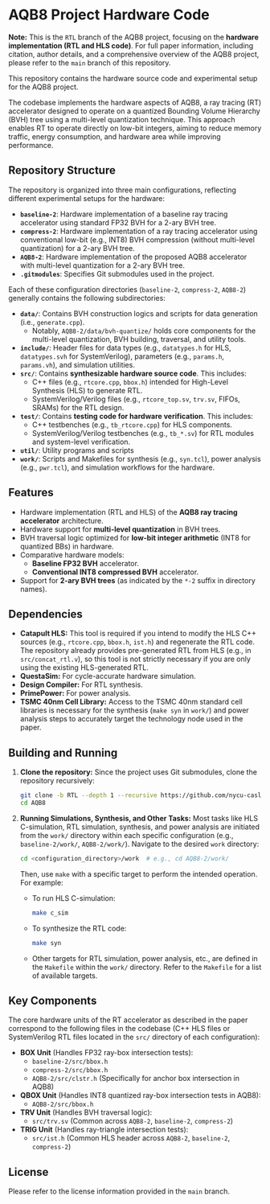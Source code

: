 # AQB8 Project Hardware Code

**Note:** This is the `RTL` branch of the AQB8 project, focusing on the **hardware implementation (RTL and HLS code)**. For full paper information, including citation, author details, and a comprehensive overview of the AQB8 project, please refer to the `main` branch of this repository.

This repository contains the hardware source code and experimental setup for the AQB8 project.

The codebase implements the hardware aspects of AQB8, a ray tracing (RT) accelerator designed to operate on a quantized Bounding Volume Hierarchy (BVH) tree using a multi-level quantization technique. This approach enables RT to operate directly on low-bit integers, aiming to reduce memory traffic, energy consumption, and hardware area while improving performance.

## Repository Structure

The repository is organized into three main configurations, reflecting different experimental setups for the hardware:

* **`baseline-2`**: Hardware implementation of a baseline ray tracing accelerator using standard FP32 BVH for a 2-ary BVH tree.
* **`compress-2`**: Hardware implementation of a ray tracing accelerator using conventional low-bit (e.g., INT8) BVH compression (without multi-level quantization) for a 2-ary BVH tree.
* **`AQB8-2`**: Hardware implementation of the proposed AQB8 accelerator with multi-level quantization for a 2-ary BVH tree.
* **`.gitmodules`**: Specifies Git submodules used in the project.

Each of these configuration directories (`baseline-2`, `compress-2`, `AQB8-2`) generally contains the following subdirectories:

* **`data/`**: Contains BVH construction logics and scripts for data generation (i.e., `generate.cpp`).
    * Notably, `AQB8-2/data/bvh-quantize/` holds core components for the multi-level quantization, BVH building, traversal, and utility tools.
* **`include/`**: Header files for data types (e.g., `datatypes.h` for HLS, `datatypes.svh` for SystemVerilog), parameters (e.g., `params.h`, `params.vh`), and simulation utilities.
* **`src/`**: Contains **synthesizable hardware source code**. This includes:
    * C++ files (e.g., `rtcore.cpp`, `bbox.h`) intended for High-Level Synthesis (HLS) to generate RTL.
    * SystemVerilog/Verilog files (e.g., `rtcore_top.sv`, `trv.sv`, FIFOs, SRAMs) for the RTL design.
* **`test/`**: Contains **testing code for hardware verification**. This includes:
    * C++ testbenches (e.g., `tb_rtcore.cpp`) for HLS components.
    * SystemVerilog/Verilog testbenches (e.g., `tb_*.sv`) for RTL modules and system-level verification.
* **`util/`**: Utility programs and scripts
* **`work/`**: Scripts and Makefiles for synthesis (e.g., `syn.tcl`), power analysis (e.g., `pwr.tcl`), and simulation workflows for the hardware.

## Features

* Hardware implementation (RTL and HLS) of the **AQB8 ray tracing accelerator** architecture.
* Hardware support for **multi-level quantization** in BVH trees.
* BVH traversal logic optimized for **low-bit integer arithmetic** (INT8 for quantized BBs) in hardware.
* Comparative hardware models:
    * **Baseline FP32 BVH** accelerator.
    * **Conventional INT8 compressed BVH** accelerator.
* Support for **2-ary BVH trees** (as indicated by the `*-2` suffix in directory names).

## Dependencies

* **Catapult HLS:** This tool is required if you intend to modify the HLS C++ sources (e.g., `rtcore.cpp`, `bbox.h`, `ist.h`) and regenerate the RTL code. The repository already provides pre-generated RTL from HLS (e.g., in `src/concat_rtl.v`), so this tool is not strictly necessary if you are only using the existing HLS-generated RTL.
* **QuestaSim:** For cycle-accurate hardware simulation.
* **Design Compiler:** For RTL synthesis.
* **PrimePower:** For power analysis.
* **TSMC 40nm Cell Library:** Access to the TSMC 40nm standard cell libraries is necessary for the synthesis (`make syn` in `work/`) and power analysis steps to accurately target the technology node used in the paper.

## Building and Running

1.  **Clone the repository:**
    Since the project uses Git submodules, clone the repository recursively:
    ```bash
    git clone -b RTL --depth 1 --recursive https://github.com/nycu-caslab/AQB8.git
    cd AQB8
    ```

2.  **Running Simulations, Synthesis, and Other Tasks:**
    Most tasks like HLS C-simulation, RTL simulation, synthesis, and power analysis are initiated from the `work/` directory within each specific configuration (e.g., `baseline-2/work/`, `AQB8-2/work/`).
    Navigate to the desired `work` directory:
    ```bash
    cd <configuration_directory>/work  # e.g., cd AQB8-2/work/
    ```
    Then, use `make` with a specific target to perform the intended operation. For example:
    * To run HLS C-simulation:
        ```bash
        make c_sim
        ```
    * To synthesize the RTL code:
        ```bash
        make syn
        ```
    * Other targets for RTL simulation, power analysis, etc., are defined in the `Makefile` within the `work/` directory. Refer to the `Makefile` for a list of available targets.

## Key Components

The core hardware units of the RT accelerator as described in the paper correspond to the following files in the codebase (C++ HLS files or SystemVerilog RTL files located in the `src/` directory of each configuration):

* **BOX Unit** (Handles FP32 ray-box intersection tests):
    * `baseline-2/src/bbox.h`
    * `compress-2/src/bbox.h`
    * `AQB8-2/src/clstr.h` (Specifically for anchor box intersection in AQB8)
* **QBOX Unit** (Handles INT8 quantized ray-box intersection tests in AQB8):
    * `AQB8-2/src/bbox.h`
* **TRV Unit** (Handles BVH traversal logic):
    * `src/trv.sv` (Common across `AQB8-2`, `baseline-2`, `compress-2`)
* **TRIG Unit** (Handles ray-triangle intersection tests):
    * `src/ist.h` (Common HLS header across `AQB8-2`, `baseline-2`, `compress-2`)

## License

Please refer to the license information provided in the `main` branch.